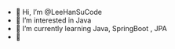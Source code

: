 - 👋 Hi, I’m @LeeHanSuCode
- 👀 I’m interested in Java
- 🌱 I’m currently learning Java, SpringBoot , JPA
- 💞️

